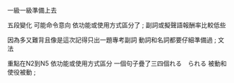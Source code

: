 一級一級準備上去

五段變化 可能命令意向
依功能或使用方式區分了
;
副詞或擬聲語報酬率比較低些

因為多又難背且像是這次記得只出一題專考副詞
動詞和名詞都要仔細準備過
;
文法

重點在N2到N5
依功能或使用方式區分
一個句子疊了三四個れる　られる 被動和使役被動
;
